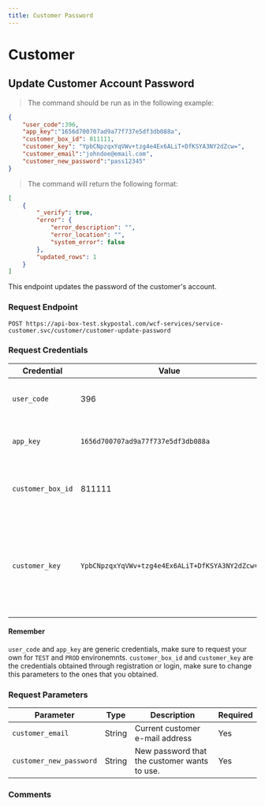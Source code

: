 ```yaml
---
title: Customer Password
---
```

# Customer
## Update Customer Account Password
> The command should be run as in the following example:
```json
{
	"user_code":396,
	"app_key":"1656d700707ad9a77f737e5df3db088a",
    "customer_box_id": 811111,
    "customer_key": "YpbCNpzqxYqVWv+tzg4e4Ex6ALiT+DfKSYA3NY2dZcw=",
	"customer_email":"johndoe@email.com",
	"customer_new_password":"pass12345"
}
```
> The command will return the following format:
```json
[
    {
        "_verify": true,
        "error": {
            "error_description": "",
            "error_location": "",
            "system_error": false
        },
        "updated_rows": 1
    }
]
```
This endpoint updates the password of the customer's account.
### Request Endpoint
`POST https://api-box-test.skypostal.com/wcf-services/service-customer.svc/customer/customer-update-password`

### Request Credentials
| Credential   | Value          | Description                                                                      |
| ------------ | -------------- | -------------------------------------------------------------------------------- |
| `user_code`    | 396            | This is the user code provided by Skypostal.                                     |
| `app_key`      | `1656d700707ad9a77f737e5df3db088a` | This is the app key provided by Skypostal.                   |
| `customer_box_id`|811111         |Number obtained in the registered service.                                        |
| `customer_key`   |`YpbCNpzqxYqVWv+tzg4e4Ex6ALiT+DfKSYA3NY2dZcw=`|Key obtained in the register service. This will be updated when updating the e-mail account.|

#### Remember
`user_code` and `app_key` are generic credentials, make sure to request your own for `TEST` and `PROD` environemnts.
`customer_box_id` and `customer_key` are the credentials obtained through registration or login, make sure to change this parameters to the ones that you obtained.

### Request Parameters
| Parameter    | Type          | Description                                                                      | Required   |
| ------------ | --------------| -------------------------------------------------------------------------------- |------------|
|`customer_email`|String|Current customer e-mail address|Yes|
|`customer_new_password`|String|New password that the customer wants to use.|Yes|


### Comments
